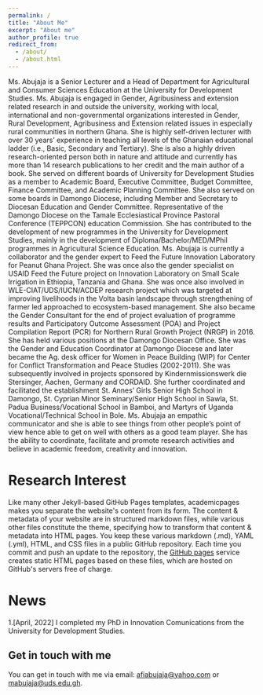 ```yaml
---
permalink: /
title: "About Me"
excerpt: "About me"
author_profile: true
redirect_from: 
  - /about/
  - /about.html
---
```

Ms. Abujaja is a Senior Lecturer and a Head of Department for Agricultural and Consumer Sciences Education at the University for Development Studies. Ms. Abujaja is engaged in Gender, Agribusiness and extension related research in and outside the university, working with local, international and non-governmental organizations interested in Gender, Rural Development, Agribusiness and Extension related issues in especially rural communities in northern Ghana.  She is highly self-driven lecturer with over 30 years’ experience in teaching all levels of the Ghanaian educational ladder (i.e., Basic, Secondary and Tertiary). She is also a highly driven research-oriented person both in nature and attitude and currently has more than 14 research publications to her credit and the main author of a book. She served on different boards of University for Development Studies as a member to Academic Board, Executive Committee, Budget Committee, Finance Committee, and Academic Planning Committee. She also served on some boards in Damongo Diocese, including Member and Secretary to Diocesan Education and Gender Committee. Representative of the Damongo Diocese on the Tamale Ecclesiastical Province Pastoral Conference (TEPPCON) education Commission. She has contributed to the development of new programmes in the University for Development Studies, mainly in the development of Diploma/Bachelor/MED/MPhil programmes in Agricultural Science Education. Ms. Abujaja is currently a collaborator and the gender expert to Feed the Future Innovation Laboratory for Peanut Ghana Project. She was once also the gender specialist on USAID Feed the Future project on Innovation Laboratory on Small Scale Irrigation in Ethiopia, Tanzania and Ghana. She was once also involved in WLE-CIAT/UDS/IUCN/ACDEP research project which was targeted at improving livelihoods in the Volta basin landscape through strengthening of farmer led approached to ecosystem-based management.  She also became the Gender Consultant for the end of project evaluation of programme results and Participatory Outcome Assessment (POA) and Project Compilation Report (PCR) for Northern Rural Growth Project (NRGP) in 2016. She has held various positions at the Damongo Diocesan Office. She was the Gender and Education Coordinator at Damongo Diocese and later became the Ag. desk officer for Women in Peace Building (WIP) for Center for Conflict Transformation and Peace Studies (2002-2011). She was subsequently involved in projects sponsored by Kindernmissionswerk die Stersinger, Aachen, Germany and CORDAID.  She further coordinated and facilitated the establishment St. Annes’ Girls Senior High School in Damongo, St. Cyprian Minor Seminary/Senior High School in Sawla, St. Padua Business/Vocational School in Bamboi, and Martyrs of Uganda Vocational/Technical School in Bole. Ms. Abujaja an empathic communicator and she is able to see things from other people’s point of view hence able to get on well with others as a good team player. She has the ability to coordinate, facilitate and promote research activities and believe in academic freedom, creativity and innovation.

Research Interest
======
Like many other Jekyll-based GitHub Pages templates, academicpages makes you separate the website's content from its form. The content & metadata of your website are in structured markdown files, while various other files constitute the theme, specifying how to transform that content & metadata into HTML pages. You keep these various markdown (.md), YAML (.yml), HTML, and CSS files in a public GitHub repository. Each time you commit and push an update to the repository, the [GitHub pages](https://pages.github.com/) service creates static HTML pages based on these files, which are hosted on GitHub's servers free of charge.



News
======
1.[April, 2022] I completed my PhD in Innovation Comunications from the University for Development Studies.  



Get in touch with me
------
You can get in touch with me via email: afiabujaja@yahoo.com or mabujaja@uds.edu.gh.
